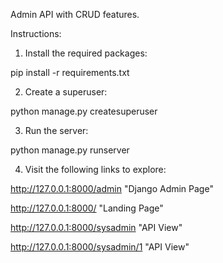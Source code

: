 Admin API with CRUD features.

Instructions:

1. Install the required packages:

pip install -r requirements.txt

2. Create a superuser:

python manage.py createsuperuser

3. Run the server:

python manage.py runserver

4. Visit the following links to explore:

http://127.0.0.1:8000/admin         "Django Admin Page"

http://127.0.0.1:8000/              "Landing Page"

http://127.0.0.1:8000/sysadmin      "API View"

http://127.0.0.1:8000/sysadmin/1    "API View"

